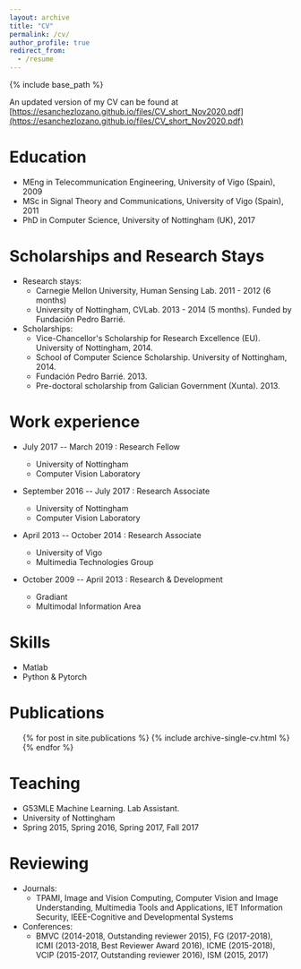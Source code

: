 ```yaml
---
layout: archive
title: "CV"
permalink: /cv/
author_profile: true
redirect_from:
  - /resume
---
```


{% include base_path %}

An updated version of my CV can be found at [https://esanchezlozano.github.io/files/CV_short_Nov2020.pdf](https://esanchezlozano.github.io/files/CV_short_Nov2020.pdf)

Education
======
* MEng in Telecommunication Engineering, University of Vigo (Spain), 2009
* MSc in Signal Theory and Communications, University of Vigo (Spain), 2011
* PhD in Computer Science, University of Nottingham (UK), 2017

Scholarships and Research Stays
======
* Research stays:
    * Carnegie Mellon University, Human Sensing Lab. 2011 - 2012 (6 months)
    * University of Nottingham, CVLab. 2013 - 2014 (5 months). Funded by Fundación Pedro Barrié.
* Scholarships:
    * Vice-Chancellor's Scholarship for Research Excellence (EU). University of Nottingham, 2014.
    * School of Computer Science Scholarship. University of Nottingham, 2014.
    * Fundación Pedro Barrié. 2013.
    * Pre-doctoral scholarship from Galician Government (Xunta). 2013.

Work experience
======
* July 2017 -- March 2019 : Research Fellow
  * University of Nottingham
  * Computer Vision Laboratory

* September 2016 -- July 2017 : Research Associate
  * University of Nottingham
  * Computer Vision Laboratory
  
* April 2013 -- October 2014 : Research Associate
  * University of Vigo
  * Multimedia Technologies Group
  
* October 2009 -- April 2013 : Research & Development
  * Gradiant
  * Multimodal Information Area
  
Skills
======
* Matlab
* Python & Pytorch

Publications
======
  <ul>{% for post in site.publications %}
    {% include archive-single-cv.html %}
  {% endfor %}</ul>
  
Teaching
======
  * G53MLE Machine Learning. Lab Assistant.
  * University of Nottingham
  * Spring 2015, Spring 2016, Spring 2017, Fall 2017
  
Reviewing
======
  * Journals:
    * TPAMI, Image and Vision Computing, Computer Vision and Image Understanding, Multimedia Tools and Applications, IET Information Security, IEEE-Cognitive and Developmental Systems
  * Conferences:
    * BMVC (2014-2018, Outstanding reviewer 2015), FG (2017-2018), ICMI (2013-2018, Best Reviewer Award 2016), ICME (2015-2018), VCIP (2015-2017, Outstanding reviewer 2016), ISM (2015, 2017)
